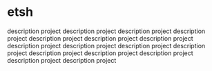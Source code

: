 # etsh
description project 
description project description project 
description project description project description project 
description project description project description project description project 
description project description project description project 
description project description project 
description project 
